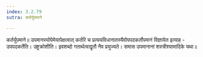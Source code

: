 ```yaml
---
index: 3.2.79
sutra: कर्तर्युपमाने

---
```

 कर्तर्युपमाने॥ उपमानस्योपेमेयापेक्षत्वात् कर्तरि च प्रत्ययविधानातस्यैवोपपदकर्तोपमानं विज्ञायेत इत्याह - उपपदकर्तेति। उष्ट्रक्रोशीति। इवशब्दो गतार्थत्वाद्वृतौ नैव प्रयुज्यते। समास उपमानानां शस्त्रीश्यामादिके यथा॥